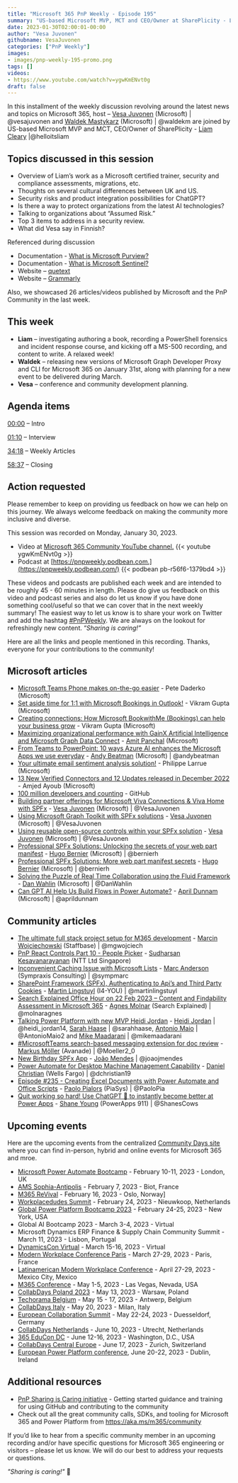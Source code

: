 ```yaml
---
title: "Microsoft 365 PnP Weekly - Episode 195"
summary: "US-based Microsoft MVP, MCT and CEO/Owner at SharePlicity - Liam Cleary, joins Microsoft’s Vesa Juvonen and Waldek Mastykarz in a discussion about security, ChatGPT, assumed risk, and cultural transition UK to US, plus 26 articles/videos."
date: 2023-01-30T02:00:01-00:00
author: "Vesa Juvonen"
githubname: VesaJuvonen
categories: ["PnP Weekly"]
images:
- images/pnp-weekly-195-promo.png
tags: []
videos:
- https://www.youtube.com/watch?v=ygwKmENvt0g
draft: false
---
```


In this installment of the weekly discussion revolving around the latest news and topics on Microsoft 365, host – [Vesa Juvonen](https://twitter.com/vesajuvonen) (Microsoft) \| @vesajuvonen and [Waldek Mastykarz](https://twitter.com/waldekm) (Microsoft) \| @waldekm are joined by US-based Microsoft MVP and MCT, CEO/Owner of SharePlicity - [Liam Cleary](https://twitter.com/helloitsliam) \|@helloitsliam

## Topics discussed in this session

* Overview of Liam’s work as a Microsoft certified trainer, security and compliance assessments, migrations, etc.
* Thoughts on several cultural differences between UK and US.
* Security risks and product integration possibilities for ChatGPT?
* Is there a way to protect organizations from the latest AI technologies?
* Talking to organizations about “Assumed Risk.”
* Top 3 items to address in a security review.
* What did Vesa say in Finnish?

Referenced during discussion

* Documentation - [What is Microsoft Purview?](https://learn.microsoft.com/purview/purview)
* Documentation - [What is Microsoft Sentinel?](https://learn.microsoft.com/azure/sentinel/overview)
* Website – [quetext](https://www.quetext.com/)
* Website – [Grammarly](https://www.grammarly.com/)

Also, we showcased 26 articles/videos published by Microsoft and the PnP Community in the last week.

## This week

* **Liam** – investigating authoring a book, recording a PowerShell forensics and incident response course, and kicking off a MS-500 recording, and content to write. A relaxed week!
* **Waldek** – releasing new versions of Microsoft Graph Developer Proxy and CLI for Microsoft 365 on January 31st, along with planning for a new event to be delivered during March.
* **Vesa** – conference and community development planning.

## Agenda items

[00:00](https://youtu.be/ygwKmENvt0g?t=0) – Intro

[01:10](https://youtu.be/ygwKmENvt0g?t=70) – Interview

[34:18](https://youtu.be/ygwKmENvt0g?t=2058) – Weekly Articles

[58:37](https://youtu.be/ygwKmENvt0g?t=3517) – Closing

## Action requested

Please remember to keep on providing us feedback on how we can help on this journey. We always welcome feedback on making the community more inclusive and diverse.

This session was recorded on Monday, January 30, 2023.

*   Video at [Microsoft 365 Community YouTube channel.](https://aka.ms/m365pnp-videos)
    {{< youtube ygwKmENvt0g >}}
*   Podcast at [https://pnpweekly.podbean.com.](https://pnpweekly.podbean.com/)
    {{< podbean pb-r56f6-1379bd4 >}}

These videos and podcasts are published each week and are intended to be roughly 45 - 60 minutes in length.  Please do give us feedback on this video and podcast series and also do let us know if you have done something cool/useful so that we can cover that in the next weekly summary! The easiest way to let us know is to share your work on Twitter and add the hashtag [#PnPWeekly](https://twitter.com/search?q=%23pnpweekly). We are always on the lookout for refreshingly new content. “_Sharing is caring!”_

Here are all the links and people mentioned in this recording. Thanks, everyone for your contributions to the community!

## Microsoft articles

* [Microsoft Teams Phone makes on-the-go easier](https://techcommunity.microsoft.com/t5/microsoft-teams-blog/microsoft-teams-phone-makes-on-the-go-easier/ba-p/3725151) - Pete Daderko (Microsoft)
* [Set aside time for 1:1 with Microsoft Bookings in Outlook!](https://techcommunity.microsoft.com/t5/microsoft-365-blog/set-aside-time-for-1-1-with-microsoft-bookings-in-outlook/ba-p/3719259) - Vikram Gupta (Microsoft)
* [Creating connections: How Microsoft BookwithMe (Bookings) can help your business grow](https://techcommunity.microsoft.com/t5/microsoft-365-blog/creating-connections-how-microsoft-bookwithme-bookings-can-help/ba-p/3725069) - Vikram Gupta (Microsoft)
* [Maximizing organizational performance with GainX Artificial Intelligence and Microsoft Graph Data Connect](https://devblogs.microsoft.com/microsoft365dev/maximizing-organizational-performance-with-gainx-artificial-intelligence-and-microsoft-graph-data-connect/) - [Amit Panchal](https://www.linkedin.com/in/amitpnyc/) (Microsoft)
* [From Teams to PowerPoint: 10 ways Azure AI enhances the Microsoft Apps we use everyday](https://azure.microsoft.com/blog/from-teams-to-powerpoint-10-ways-azure-ai-enhances-the-microsoft-apps-we-use-everyday/) - [Andy Beatman](https://twitter.com/andybeatman) (Microsoft) | @andybeatman
* [Your ultimate email sentiment analysis solution!](https://powerautomate.microsoft.com/blog/your-ultimate-email-sentiment-analysis-solution/) - Philippe Larrue (Microsoft)
* [13 New Verified Connectors and 12 Updates released in December 2022](https://powerautomate.microsoft.com/blog/13-new-verified-connectors-and-12-updates-released-in-december-2022/) - Amjed Ayoub (Microsoft)
* [100 million developers and counting](https://github.blog/2023-01-25-100-million-developers-and-counting/) - GitHub
* [Building partner offerings for Microsoft Viva Connections & Viva Home with SPFx](https://pnp.github.io/blog/post/spfx-16-building-partner-offerings-for-viva-spfx/) - [Vesa Juvonen](ttps://twitter.com/VesaJuvonen) (Microsoft) | @VesaJuvonen
* [Using Microsoft Graph Toolkit with SPFx solutions](https://pnp.github.io/blog/post/spfx-17-microsoft-graph-toolkit-spfx/) - [Vesa Juvonen](ttps://twitter.com/VesaJuvonen) (Microsoft) | @VesaJuvonen
* [Using reusable open-source controls within your SPFx solution](https://pnp.github.io/blog/post/spfx-18-reusable-open-source-controls-spfx/) - [Vesa Juvonen](ttps://twitter.com/VesaJuvonen) (Microsoft) | @VesaJuvonen
* [Professional SPFx Solutions: Unlocking the secrets of your web part manifest](https://pnp.github.io/blog/post/spfx-19-professional-solutions-web-part-manifest/) - [Hugo Bernier](https://twitter.com/bernierh) (Microsoft) | @bernierh
* [Professional SPFx Solutions: More web part manifest secrets](https://pnp.github.io/blog/post/spfx-20-professional-solutions-more-web-part-manifest-secrets/) - [Hugo Bernier](https://twitter.com/bernierh) (Microsoft) | @bernierh
* [Solving the Puzzle of Real Time Collaboration using the Fluid Framework](https://blog.codewithdan.com/solving-the-puzzle-of-real-time-collaboration-using-the-fluid-framework/?utm_source=rss&utm_medium=rss&utm_campaign=solving-the-puzzle-of-real-time-collaboration-using-the-fluid-framework) - [Dan Wahlin](https://twitter.com/DanWahlin) (Microsoft) | @DanWahlin
* [Can GPT AI Help Us Build Flows in Power Automate?](https://www.youtube.com/watch?v=BGes0JK8S0Y) - [April Dunnam](https://twitter.com/aprildunnam) (Microsoft) | @aprildunnam

## Community articles

* [The ultimate full stack project setup for M365 development](https://mgwdevcom.wordpress.com/2023/01/26/the-ultimate-full-stack-project-setup-for-m365-development/) - [Marcin Wojciechowski](https://twitter.com/mgwojciech) (Staffbase) | @mgwojciech
* [PnP React Controls Part 10 - People Picker](https://spknowledge.com/2023/01/24/pnp-react-controls-part-10-peoplepicker/) - [Sudharsan Kesavanarayanan](https://www.linkedin.com/in/sudharsan-kesavanarayanan-75b2bbb/) (NTT Ltd Singapore)
* [Inconvenient Caching Issue with Microsoft Lists](https://sympmarc.com/2023/01/24/inconvenient-caching-issue-with-microsoft-lists/) - [Marc Anderson](https://twitter.com/sympmarc) (Sympraxis Consulting) | @sympmarc
* [SharePoint Framework (SPFx), Authenticating to Api’s and Third Party Cookies](https://www.blimped.nl/spfx-authentication-and-third-party-cookies/) - [Martin Lingstuyl](https://twitter.com/martinlingstuyl) (I4-YOU) | @martinlingstuyl
* [Search Explained Office Hour on 22 Feb 2023 – Content and Findability Assessment in Microsoft 365](https://searchexplained.com/search-explained-office-hour-2023-02-22/) - [Agnes Molnar](https://twitter.com/molnaragnes) (Search Explained) | @molnaragnes
* [Talking Power Platform with new MVP Heidi Jordan](https://blog.splibrarian.com/2023/01/28/talking-power-platform-with-new-mvp-heidi-jordan/) - [Heidi Jordan](https://twitter.com/heidi_jordan14) | @heidi_jordan14, [Sarah Haase](https://twitter.com/sarahhaase) | @sarahhaase, [Antonio Maio](https://twitter.com/AntonioMaio2) | @AntonioMaio2 and [Mike Maadarani](https://twitter.com/mikemaadarani) | @mikemaadarani
* [#MicrosoftTeams search-based messaging extension for doc review](https://twitter.com/Moeller2_0/status/1619802818558459904?s=20&t=ApNI_x_Zo7vphWW9iZndoA) - [Markus Möller](https://twitter.com/Moeller2_0) (Avanade) | @Moeller2_0
* [New Birthday SPFx App](https://twitter.com/joaojmendes/status/1618261813782806528?s=20&t=syCE85dYPzP7KYGJt-VAxQ) - [João Mendes](https://twitter.com/joaojmendes) | @joaojmendes
* [Power Automate for Desktop Machine Management Capability](https://www.youtube.com/watch?v=r6ThqH0qTIk) - [Daniel Christian](https://twitter.com/dchristian19) (Wells Fargo) | @dchristian19
* [Episode #235 - Creating Excel Documents with Power Automate and Office Scripts](https://www.youtube.com/watch?v=dU4Sj5Ng8sg) - [Paolo Pialors](https://twitter.com/PaoloPia) (PiaSys) | @PaoloPia
* [Quit working so hard! Use ChatGPT 🤖 to instantly become better at Power Apps](https://www.youtube.com/watch?v=neeiK2M47go) - [Shane Young](https://twitter.com/ShanesCows) (PowerApps 911) | @ShanesCows

## Upcoming events

Here are the upcoming events from the centralized [Community Days site](https://communitydays.org/events?when=upcoming) where you can find in-person, hybrid and online events for Microsoft 365 and mroe.

* [Microsoft Power Automate Bootcamp](https://events.powercommunity.com/microsoft-power-automate-bootcamp-2023/) - February 10-11, 2023 - London, UK
* [AMS Sophia-Antipolis](https://www.communitydays.org/event/2023-02-07/ams-sophia-antipolis) - February 7, 2023 - Biot, France
* [M365 ReVival](https://www.communitydays.org/event/2023-02-16/m365-revival-2023) - February 16, 2023 - Oslo, Norway]
* [Workplacedudes Summit](https://www.communitydays.org/event/2023-02-24/workplacedudes-summit) - February 24, 2023 - Nieuwkoop, Netherlands
* [Global Power Platform Bootcamp 2023](https://www.communitydays.org/event/2023-02-24/global-power-platform-bootcamp-2023-new-york) - February 24-25, 2023 - New York, USA
* Global AI Bootcamp 2023 - March 3-4, 2023 - Virtual
* Microsoft Dynamics ERP Finance & Supply Chain Community Summit - March 11, 2023 - Lisbon, Portugal
* [DynamicsCon Virtual](https://www.communitydays.org/event/2023-03-15/dynamicscon-virtual) - March 15-16, 2023 - Virtual
* [Modern Workplace Conference Paris](https://modern-workplace.pro/) - March 27-29, 2023 - Paris, France
* [Latinamerican Modern Workplace Conference](https://www.communitydays.org/event/2023-04-27/get-cslatam-conference-2023) - April 27-29, 2023 - Mexico City, Mexico
* [M365 Conference](https://m365conf.com/#!/) - May 1-5, 2023 - Las Vegas, Nevada, USA
* [CollabDays Poland 2023](https://www.communitydays.org/event/2023-05-13/collabdays-poland-2023) - May 13, 2023 - Warsaw, Poland
* [Techorama Belgium](https://www.techorama.be/) - May 15 - 17, 2023 - Antwerp, Belgium
* [CollabDays Italy](https://www.collabdays.org/2023-italy/) - May 20, 2023 - Milan, Italy
* [European Collaboration Summit](https://www.collabsummit.eu/) - May 22-24, 2023 - Duesseldorf, Germany
* [CollabDays Netherlands](https://www.communitydays.org/event/2023-06-10/collabdays-netherlands-2023) - June 10, 2023 - Utrecht, Netherlands
* [365 EduCon DC](https://365educon.com/DC/) - June 12-16, 2023 - Washington, D.C., USA
* [CollabDays Central Europe](https://www.collabdays.org/2023-ce/) - June 17, 2023 - Zurich, Switzerland
* [European Power Platform conference](https://www.sharepointeurope.com/european-power-platform-conference/), June 20-22, 2023 - Dublin, Ireland

## Additional resources

* [PnP Sharing is Caring initiative](https://aka.ms/sharing-is-caring) - Getting started guidance and training for using GitHub and contributing to the community
* Check out all the great community calls, SDKs, and tooling for Microsoft 365 and Power Platform from <https://aka.ms/m365/community>

If you’d like to hear from a specific community member in an upcoming recording and/or have specific questions for Microsoft 365 engineering or visitors – please let us know. We will do our best to address your requests or questions.

_"Sharing is caring!"_ 🧡
